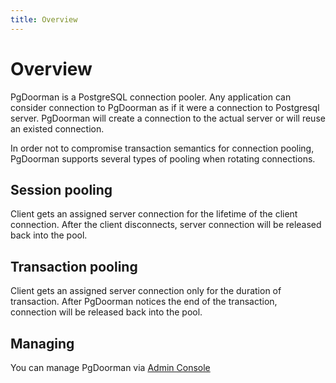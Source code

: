 ```yaml
---
title: Overview
---
```


# Overview

PgDoorman is a PostgreSQL connection pooler. Any application can consider connection to PgDoorman as if it were a 
connection to Postgresql server. PgDoorman will create a connection to the actual server or will reuse an existed connection.

In order not to compromise transaction semantics for connection  pooling, PgDoorman supports several types of pooling when rotating connections.

## Session pooling
Client gets an assigned server connection for the lifetime of the client connection. After the client disconnects, server connection will be released back into the pool.

## Transaction pooling
Client gets an assigned server connection only for the duration of transaction. After PgDoorman notices the end of the transaction, connection will be released back into the pool.

## Managing

You can manage PgDoorman via [Admin Console](./basic-usage.md#admin-console)